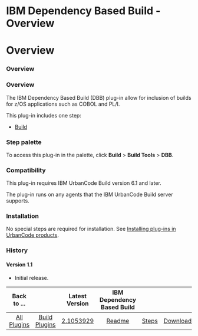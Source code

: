 
IBM Dependency Based Build - Overview
=====================================

# Overview



### Overview




 


### Overview


The IBM Dependency Based Build (DBB) plug-in allow for inclusion of builds for z/OS applications such as COBOL and PL/I.


This plug-in includes one step:


* [Build](https://www.urbancode.com/plugindoc/urbancode-build/ibm-dependency-based-build-2/1-2/steps/#build)



### Step palette


To access this plug-in in the palette, click **Build** > **Build Tools** > **DBB**.


### Compatibility


This plug-in requires IBM UrbanCode Build version 6.1 and later.


The plug-in runs on any agents that the IBM UrbanCode Build server supports.


### Installation


No special steps are required for installation. See [Installing plug-ins in UrbanCode products](https://www.urbancode.com/resource/installing-plug-ins-in-urbancode-products/).


### History


#### Version 1.1


* Initial release.


|Back to ...||Latest Version|IBM Dependency Based Build |||
| :---: | :---: | :---: | :---: | :---: | :---: |
|[All Plugins](../../index.md)|[Build Plugins](../README.md)|[2.1053929](https://raw.githubusercontent.com/UrbanCode/IBM-UCB-PLUGINS/main/files/ibm-dbb/ibm-dbb-2.1053929.zip)|[Readme](README.md)|[Steps](steps.md)|[Downloads](downloads.md)|
